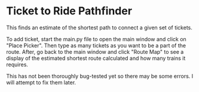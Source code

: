 # Ticket to Ride Pathfinder
This finds an estimate of the shortest path to connect a given set of tickets.  

To add ticket, start the main.py file to open the main window and click on "Place Picker".
Then type as many tickets as you want to be a part of the route.
After, go back to the main window and click "Route Map" to see a display of the estimated shortest route calculated and how many trains it requires.  

This has not been thoroughly bug-tested yet so there may be some errors. I will attempt to fix them later.
